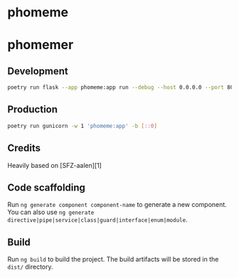 # phomeme

# phomemer

## Development

```sh
poetry run flask --app phomeme:app run --debug --host 0.0.0.0 --port 8000
```

## Production

```sh
poetry run gunicorn -w 1 'phomeme:app' -b [::0]
```


## Credits

Heavily based on [SFZ-aalen][1]

## Code scaffolding

Run `ng generate component component-name` to generate a new component. You can also use `ng generate directive|pipe|service|class|guard|interface|enum|module`.

## Build

Run `ng build` to build the project. The build artifacts will be stored in the `dist/` directory.
